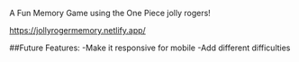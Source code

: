 A Fun Memory Game using the One Piece jolly rogers!

https://jollyrogermemory.netlify.app/

##Future Features:
-Make it responsive for mobile
-Add different difficulties
